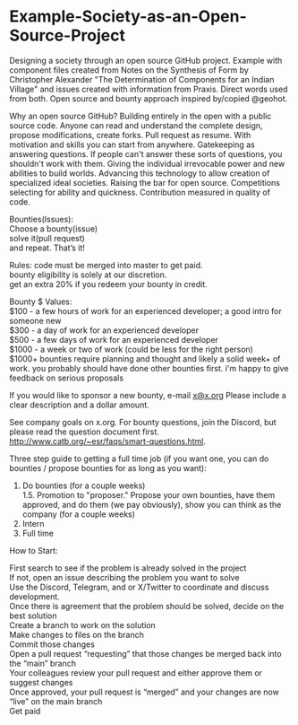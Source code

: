 # Example-Society-as-an-Open-Source-Project
Designing a society through an open source GitHub project. Example with component files created from Notes on the Synthesis of Form by Christopher Alexander "The Determination of Components for an Indian Village" and issues created with information from Praxis. Direct words used from both. Open source and bounty approach inspired by/copied @geohot.

Why an open source GitHub?
Building entirely in the open with a public source code. Anyone can read and understand the complete design, propose modifications, create forks. Pull request as resume. With motivation and skills you can start from anywhere. Gatekeeping as answering questions. If people can't answer these sorts of questions, you shouldn't work with them. Giving the individual irrevocable power and new abilities to build worlds. Advancing this technology to allow creation of specialized ideal societies. Raising the bar for open source. Competitions selecting for ability and quickness. Contribution measured in quality of code. 

Bounties(Issues):  
Choose a bounty(issue)  
solve it(pull request)  
and repeat. That’s it! 

Rules:
    code must be merged into master to get paid.  
    bounty eligibility is solely at our discretion.  
    get an extra 20% if you redeem your bounty in credit.  
    
Bounty $ Values:  
   $100 - a few hours of work for an experienced developer; a good intro for someone new  
    $300 - a day of work for an experienced developer  
    $500 - a few days of work for an experienced developer  
    $1000 - a week or two of work (could be less for the right person)  
    $1000+ bounties require planning and thought and likely a solid week+ of work. you probably should have done other bounties first. i'm happy to give feedback on serious proposals  
    
If you would like to sponsor a new bounty, e-mail x@x.org Please include a clear description and a dollar amount.

See company goals on x.org.
For bounty questions, join the Discord, but please read the question document first. http://www.catb.org/~esr/faqs/smart-questions.html.

Three step guide to getting a full time job (if you want one, you can do bounties / propose bounties for as long as you want):  
1. Do bounties (for a couple weeks)  
1.5. Promotion to "proposer." Propose your own bounties, have them approved, and do them (we pay obviously), show you can think as the company (for a couple weeks)  
2. Intern  
3. Full time  
   

How to Start:  

First search to see if the problem is already solved in the project  
If not, open an issue describing the problem you want to solve  
Use the Discord, Telegram, and or X/Twitter to coordinate and discuss development.  
Once there is agreement that the problem should be solved, decide on the best solution  
Create a branch to work on the solution  
Make changes to files on the branch  
Commit those changes  
Open a pull request “requesting” that those changes be merged back into the “main” branch  
Your colleagues review your pull request and either approve them or suggest changes  
Once approved, your pull request is “merged” and your changes are now “live” on the main branch  
Get paid  



